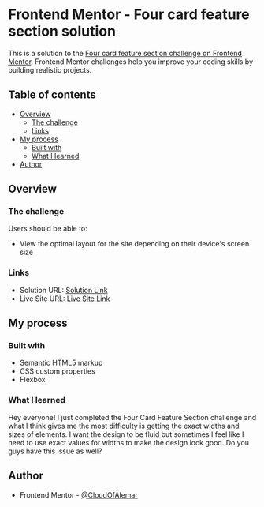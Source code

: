 # Frontend Mentor - Four card feature section solution

This is a solution to the [Four card feature section challenge on Frontend Mentor](https://www.frontendmentor.io/challenges/four-card-feature-section-weK1eFYK). Frontend Mentor challenges help you improve your coding skills by building realistic projects. 

## Table of contents

- [Overview](#overview)
  - [The challenge](#the-challenge)
  - [Links](#links)
- [My process](#my-process)
  - [Built with](#built-with)
  - [What I learned](#what-i-learned)
- [Author](#author)

## Overview

### The challenge

Users should be able to:

- View the optimal layout for the site depending on their device's screen size

### Links

- Solution URL: [Solution Link](https://www.frontendmentor.io/solutions/four-card-feature-section-z1FYcl5_Sn)
- Live Site URL: [Live Site Link](https://cloudofalemar.github.io/FourCardFeatureSection/)

## My process

### Built with

- Semantic HTML5 markup
- CSS custom properties
- Flexbox

### What I learned
Hey everyone! I just completed the Four Card Feature Section challenge and what I think gives me the most difficulty is getting the exact widths and sizes of elements. I want the design to be fluid but sometimes I feel like I need to use exact values for widths to make the design look good. Do you guys have this issue as well?


## Author

- Frontend Mentor - [@CloudOfAlemar](https://www.frontendmentor.io/profile/CloudOfAlemar)
